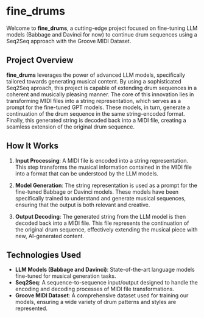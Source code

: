 # fine_drums

Welcome to **fine_drums**, a cutting-edge project focused on fine-tuning LLM models (Babbage and Davinci for now) to continue drum sequences using a Seq2Seq approach with the Groove MIDI Dataset.

## Project Overview

**fine_drums** leverages the power of advanced LLM models, specifically tailored towards generating musical content. By using a sophisticated Seq2Seq aproach, this project is capable of extending drum sequences in a coherent and musically pleasing manner. The core of this innovation lies in transforming MIDI files into a string representation, which serves as a prompt for the fine-tuned GPT models. These models, in turn, generate a continuation of the drum sequence in the same string-encoded format. Finally, this generated string is decoded back into a MIDI file, creating a seamless extension of the original drum sequence.

## How It Works

1. **Input Processing**: A MIDI file is encoded into a string representation. This step transforms the musical information contained in the MIDI file into a format that can be understood by the LLM models.

2. **Model Generation**: The string representation is used as a prompt for the fine-tuned Babbage or Davinci models. These models have been specifically trained to understand and generate musical sequences, ensuring that the output is both relevant and creative.

3. **Output Decoding**: The generated string from the LLM model is then decoded back into a MIDI file. This file represents the continuation of the original drum sequence, effectively extending the musical piece with new, AI-generated content.

## Technologies Used

- **LLM Models (Babbage and Davinci)**: State-of-the-art language models fine-tuned for musical generation tasks.
- **Seq2Seq**: A sequence-to-sequence input/output designed to handle the encoding and decoding processes of MIDI file transformations.
- **Groove MIDI Dataset**: A comprehensive dataset used for training our models, ensuring a wide variety of drum patterns and styles are represented.


